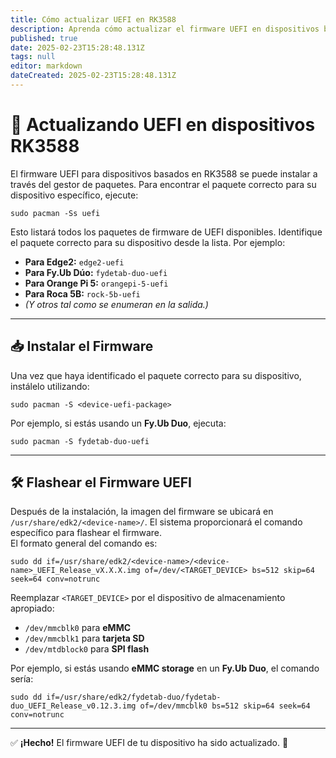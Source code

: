 ```yaml
---
title: Cómo actualizar UEFI en RK3588
description: Aprenda cómo actualizar el firmware UEFI en dispositivos basados en RK35888 ejecutando BredOS
published: true
date: 2025-02-23T15:28:48.131Z
tags: null
editor: markdown
dateCreated: 2025-02-23T15:28:48.131Z
---
```


# 🔄 Actualizando UEFI en dispositivos RK3588

El firmware UEFI para dispositivos basados en RK3588 se puede instalar a través del gestor de paquetes. Para encontrar el paquete correcto para su dispositivo específico, ejecute:

```
sudo pacman -Ss uefi
```

Esto listará todos los paquetes de firmware de UEFI disponibles. Identifique el paquete correcto para su dispositivo desde la lista. Por ejemplo:

- **Para Edge2:** `edge2-uefi`
- **Para Fy.Ub Dúo:** `fydetab-duo-uefi`
- **Para Orange Pi 5:** `orangepi-5-uefi`
- **Para Roca 5B:** `rock-5b-uefi`
- _(Y otros tal como se enumeran en la salida.)_

---

## 📥 Instalar el Firmware

Una vez que haya identificado el paquete correcto para su dispositivo, instálelo utilizando:

```
sudo pacman -S <device-uefi-package>
```

Por ejemplo, si estás usando un **Fy.Ub Duo**, ejecuta:

```
sudo pacman -S fydetab-duo-uefi
```

---

## 🛠️ Flashear el Firmware UEFI

Después de la instalación, la imagen del firmware se ubicará en `/usr/share/edk2/<device-name>/`. El sistema proporcionará el comando específico para flashear el firmware.\
El formato general del comando es:

```
sudo dd if=/usr/share/edk2/<device-name>/<device-name>_UEFI_Release_vX.X.X.img of=/dev/<TARGET_DEVICE> bs=512 skip=64 seek=64 conv=notrunc
```

Reemplazar `<TARGET_DEVICE>` por el dispositivo de almacenamiento apropiado:

- `/dev/mmcblk0` para **eMMC**
- `/dev/mmcblk1` para **tarjeta SD**
- `/dev/mtdblock0` para **SPI flash**

Por ejemplo, si estás usando **eMMC storage** en un **Fy.Ub Duo**, el comando sería:

```
sudo dd if=/usr/share/edk2/fydetab-duo/fydetab-duo_UEFI_Release_v0.12.3.img of=/dev/mmcblk0 bs=512 skip=64 seek=64 conv=notrunc
```

---

✅ **¡Hecho!** El firmware UEFI de tu dispositivo ha sido actualizado. 🚀
